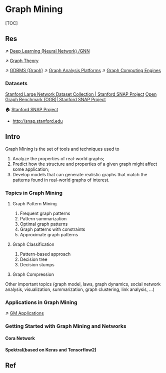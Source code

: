 # Graph Mining

[TOC]



## Res
↗ [Deep Learning (Neural Network) /GNN](../../../🧠%20Computing%20Methodologies/👽%20Artificial%20Intelligence/🗝️%20AI%20Basics%20&%20Machine%20Learning/📌%20Deep%20Learning%20(Neural%20Network)/🗿%20Neural%20Network%20Models/🕸️%20GNN%20(Graph%20Neural%20Network)/GNN%20(Graph%20Neural%20Network).md)

↗ [Graph Theory](../../../🧮%20Math%20&%20Theoretical%20Computer%20Science%20(TCS)/Graph%20Theory/Graph%20Theory.md)

↗ [GDBMS (Graph)](../../../🔑%20CS%20Core/🍕%20Computer%20Storage%20&%20Database%20Systems/Database%20Systems/DBMS%20(DataBase%20Management%20System)%20Implementations/GDBMS%20(Graph)/GDBMS%20(Graph).md)
↗ [Graph Analysis Platforms](Graph%20Analysis/🚣🏻‍♂️%20Graph%20Analysis%20Platforms/Graph%20Analysis%20Platforms.md)
↗ [Graph Computing Engines](Graph%20Analysis/🔥%20Graph%20Computing%20Engines/Graph%20Computing%20Engines.md)


### Datasets
[Stanford Large Network Dataset Collection | Stanford SNAP Project](http://snap.stanford.edu/data/)
[Open Graph Benchmark (OGB)| Stanford SNAP Project](https://github.com/snap-stanford/ogb)

🏠 [Stanford SNAP Project](https://github.com/snap-stanford/snap)
- <a>http://snap.stanford.edu</a>



## Intro
Graph Mining is the set of tools and techniques used to
1. Analyze the properties of real-world graphs;
2. Predict how the structure and properties of a given graph might affect some application;
3. Develop models that can generate realistic graphs that match the patterns found in real-world graphs of interest.


### Topics in Graph Mining
1. Graph Pattern Mining
	1. Frequent graph patterns  
	2. Pattern summarization  
	3. Optimal graph patterns  
	4. Graph patterns with constraints
	5. Approximate graph patterns 

2. Graph Classification
	1. Pattern-based approach
	2. Decision tree  
	3. Decision stumps 

3. Graph Compression

Other important topics (graph model, laws, graph dynamics, social network analysis, visualization, summarization, graph clustering, link analysis, ...)


### Applications in Graph Mining
↗ [GM Applications](👾%20GM%20Applications/GM%20Applications.md)


### Getting Started with Graph Mining and Networks
#### Cora Network


#### Spektral(based on Keras and Tensorflow2)




## Ref
[Understanding Graph Mining]: https://towardsdatascience.com/understanding-graph-mining-e713183a64f3
[图挖掘基本概念]: https://blog.csdn.net/qq_41653753/article/details/79112436

[👍 图分析算法的应用]: https://coladrill.github.io/2021/02/17/图分析算法的应用/

[👍 图算法在网络黑产挖掘中的思考]: https://www.secrss.com/articles/28762

